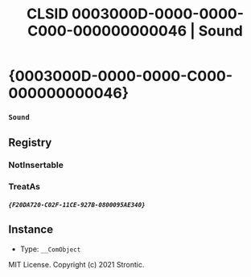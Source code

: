 ﻿---
title: "CLSID 0003000D-0000-0000-C000-000000000046 | Sound"
excerpt: What is COM-Object CLSID 0003000D-0000-0000-C000-000000000046?
---

# {0003000D-0000-0000-C000-000000000046}

### `Sound`

## Registry


### NotInsertable


### TreatAs

##### `{F20DA720-C02F-11CE-927B-0800095AE340}`

## Instance

* Type: `__ComObject`

MIT License. Copyright (c) 2021 Strontic.


